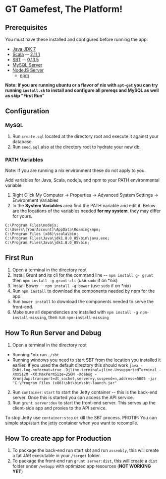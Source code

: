 GT Gamefest, The Platform!
======

Prerequisites
------

You must have these installed and configured before running the app:

* [Java JDK 7](http://www.oracle.com/technetwork/java/javase/downloads/jdk7-downloads-1880260.html)
* [Scala](http://scala-lang.org/) -- [2.11.1](http://scala-lang.org/download/2.11.1.html)
* [SBT](http://www.scala-sbt.org/) -- [0.13.5](https://dl.bintray.com/sbt/native-packages/sbt/0.13.5/)
* [MySQL Server](http://dev.mysql.com/downloads/mysql/)
* [NodeJS Server](http://nodejs.org/download/)
    * [npm](https://www.npmjs.org/)

**Note: If you are running ubuntu or a flavor of nix with `apt-get` you can try running `install.sh` to install and configure all prereqs and MySQL as well as skip "First Run"**

Configuration
------

### MySQL

1. Run `create.sql` located at the directory root and execute it against your database.
2. Run `seed.sql` also at the directory root to hydrate your new db.

### PATH Variables

Note: If you are running a nix environment these do not apply to you.

Add variables for Java, Scala, nodejs, and npm to your PATH environmental variable

1. Right Click My Computer -> Properties -> Advanced System Settings -> Environment Variables
2. In the **System Variables** area find the PATH variable and edit it. Below are the locations of the variables needed **for my system**, they may differ for yours.

```
C:\Program Files\nodejs;
C:\Users\[YourAccount]\AppData\Roaming\npm;
C:\Program Files (x86)\scala\bin;
C:\Program Files\Java\jdk1.8.0_05\bin\java.exe;
C:\Program Files\Java\jdk1.8.0_05\bin;
```

First Run
------

1. Open a terminal in the directory root
2. Install Grunt and its cli for the command line -- `npm install g- grunt` then `npm install -g grunt-cli` (use `sudo` if on *nix)
3. Install Bower -- `npm install -g bower` (use `sudo` if on *nix)
2. Run `npm install` to download the components needed by npm for the app.
3. Run `bower install` to download the components needed to serve the front-end.
4. Make sure all dependencies are installed with `npm install -g npm-install-missing`, then run `npm-install-missing`

How To Run Server and Debug
------

1. Open a terminal in the directory root
  * Running *nix run `./sbt`
  * Running windows you need to start SBT from the location you installed it earlier. If you used the default directory this should work `java -Dsbt.log.noformat=true -Djline.terminal=jline.UnsupportedTerminal -Xmx512M -XX:MaxPermSize=256M -Xdebug -Xrunjdwp:transport=dt_socket,server=y,suspend=n,address=5005 -jar "C:\Program Files (x86)\sbt\bin\sbt-launch.jar" `
2. Run `container:start` to start the Jetty container -- this is the back-end server. Once this is started you can access the API service.
3. Run `grunt server:dev` to start the front-end server. This serves up the client-side app and proxies to the API service.

To stop Jetty use `container:stop` or kill the SBT process. PROTIP: You can simple stop/start the jetty container when you want to recompile.


How To create app for Production
------

1. To package the back-end run start sbt and run `assembly`, this will create a fat JAR executable in your `/target` folder.
2. To package the front-end run `grunt server:dist`, this will create a `dist` folder under `/webapp` with optimized app resources (**NOT WORKING YET**)


